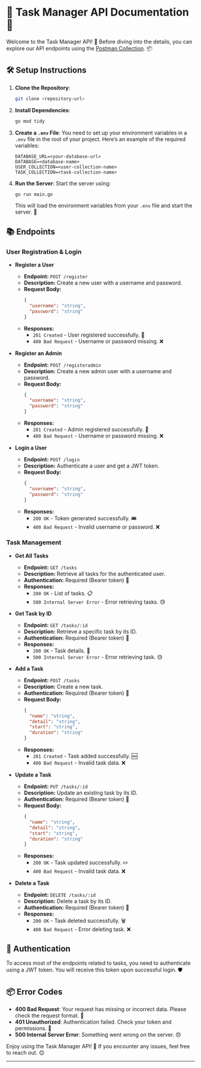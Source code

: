 # 🎉 Task Manager API Documentation 🎉

Welcome to the Task Manager API! 🚀 Before diving into the details, you can explore our API endpoints using the [Postman Collection](https://documenter.getpostman.com/view/24791476/2sA3rzHrWK). 📦

## 🛠️ Setup Instructions

1. **Clone the Repository**:
   ```bash
   git clone <repository-url>
   ```
2. **Install Dependencies**:

   ```bash
   go mod tidy
   ```

3. **Create a `.env` File**:
   You need to set up your environment variables in a `.env` file in the root of your project. Here’s an example of the required variables:

   ```env
   DATABASE_URL=<your-database-url>
   DATABASE=<database-name>
   USER_COLLECTION=<user-collection-name>
   TASK_COLLECTION=<task-collection-name>
   ```

4. **Run the Server**:
   Start the server using:
   ```bash
   go run main.go
   ```
   This will load the environment variables from your `.env` file and start the server. 🚀

## 📚 Endpoints

### User Registration & Login

- **Register a User**

  - **Endpoint:** `POST /register`
  - **Description:** Create a new user with a username and password.
  - **Request Body:**
    ```json
    {
      "username": "string",
      "password": "string"
    }
    ```
  - **Responses:**
    - `201 Created` - User registered successfully. 🎉
    - `400 Bad Request` - Username or password missing. ❌

- **Register an Admin**

  - **Endpoint:** `POST /registeradmin`
  - **Description:** Create a new admin user with a username and password.
  - **Request Body:**
    ```json
    {
      "username": "string",
      "password": "string"
    }
    ```
  - **Responses:**
    - `201 Created` - Admin registered successfully. 🎉
    - `400 Bad Request` - Username or password missing. ❌

- **Login a User**
  - **Endpoint:** `POST /login`
  - **Description:** Authenticate a user and get a JWT token.
  - **Request Body:**
    ```json
    {
      "username": "string",
      "password": "string"
    }
    ```
  - **Responses:**
    - `200 OK` - Token generated successfully. 🎟️
    - `400 Bad Request` - Invalid username or password. ❌

### Task Management

- **Get All Tasks**

  - **Endpoint:** `GET /tasks`
  - **Description:** Retrieve all tasks for the authenticated user.
  - **Authentication:** Required (Bearer token) 🔐
  - **Responses:**
    - `200 OK` - List of tasks. 📋
    - `500 Internal Server Error` - Error retrieving tasks. 😓

- **Get Task by ID**

  - **Endpoint:** `GET /tasks/:id`
  - **Description:** Retrieve a specific task by its ID.
  - **Authentication:** Required (Bearer token) 🔐
  - **Responses:**
    - `200 OK` - Task details. 📝
    - `500 Internal Server Error` - Error retrieving task. 😓

- **Add a Task**

  - **Endpoint:** `POST /tasks`
  - **Description:** Create a new task.
  - **Authentication:** Required (Bearer token) 🔐
  - **Request Body:**
    ```json
    {
      "name": "string",
      "detail": "string",
      "start": "string",
      "duration": "string"
    }
    ```
  - **Responses:**
    - `201 Created` - Task added successfully. 🆕
    - `400 Bad Request` - Invalid task data. ❌

- **Update a Task**

  - **Endpoint:** `PUT /tasks/:id`
  - **Description:** Update an existing task by its ID.
  - **Authentication:** Required (Bearer token) 🔐
  - **Request Body:**
    ```json
    {
      "name": "string",
      "detail": "string",
      "start": "string",
      "duration": "string"
    }
    ```
  - **Responses:**
    - `200 OK` - Task updated successfully. ✏️
    - `400 Bad Request` - Invalid task data. ❌

- **Delete a Task**
  - **Endpoint:** `DELETE /tasks/:id`
  - **Description:** Delete a task by its ID.
  - **Authentication:** Required (Bearer token) 🔐
  - **Responses:**
    - `200 OK` - Task deleted successfully. 🗑️
    - `400 Bad Request` - Error deleting task. ❌

## 🚀 Authentication

To access most of the endpoints related to tasks, you need to authenticate using a JWT token. You will receive this token upon successful login. 🛡️

## 📦 Error Codes

- **400 Bad Request**: Your request has missing or incorrect data. Please check the request format. 🚫
- **401 Unauthorized**: Authentication failed. Check your token and permissions. 🔑
- **500 Internal Server Error**: Something went wrong on the server. 😞

Enjoy using the Task Manager API! 🎉 If you encounter any issues, feel free to reach out. 😊

---
